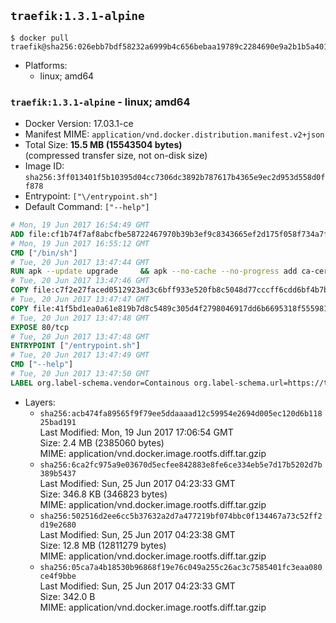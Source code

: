 ## `traefik:1.3.1-alpine`

```console
$ docker pull traefik@sha256:026ebb7bdf58232a6999b4c656bebaa19789c2284690e9a2b1b5a401e513010e
```

-	Platforms:
	-	linux; amd64

### `traefik:1.3.1-alpine` - linux; amd64

-	Docker Version: 17.03.1-ce
-	Manifest MIME: `application/vnd.docker.distribution.manifest.v2+json`
-	Total Size: **15.5 MB (15543504 bytes)**  
	(compressed transfer size, not on-disk size)
-	Image ID: `sha256:3ff013401f5b10395d04cc7306dc3892b787617b4365e9ec2d953d558d0ff878`
-	Entrypoint: `["\/entrypoint.sh"]`
-	Default Command: `["--help"]`

```dockerfile
# Mon, 19 Jun 2017 16:54:49 GMT
ADD file:cf1b74f7af8abcfbe58722467970b39b3ef9c8343665ef2d175f058f734a7f6e in / 
# Mon, 19 Jun 2017 16:55:12 GMT
CMD ["/bin/sh"]
# Tue, 20 Jun 2017 13:47:44 GMT
RUN apk --update upgrade     && apk --no-cache --no-progress add ca-certificates     && rm -rf /var/cache/apk/*
# Tue, 20 Jun 2017 13:47:46 GMT
COPY file:c7f2e27faced0512923ad3c6bff933e520fb8c5048d77cccff6cdd6bf4b7b735 in /usr/local/bin/ 
# Tue, 20 Jun 2017 13:47:47 GMT
COPY file:41f5bd1ea0a61e819b7d8c5489c305d4f2798046917dd6b6695318f555981727 in / 
# Tue, 20 Jun 2017 13:47:48 GMT
EXPOSE 80/tcp
# Tue, 20 Jun 2017 13:47:48 GMT
ENTRYPOINT ["/entrypoint.sh"]
# Tue, 20 Jun 2017 13:47:49 GMT
CMD ["--help"]
# Tue, 20 Jun 2017 13:47:50 GMT
LABEL org.label-schema.vendor=Containous org.label-schema.url=https://traefik.io org.label-schema.name=Traefik org.label-schema.description=A modern reverse-proxy org.label-schema.version=v1.3.1 org.label-schema.docker.schema-version=1.0
```

-	Layers:
	-	`sha256:acb474fa89565f9f79ee5ddaaaad12c59954e2694d005ec120d6b11825bad191`  
		Last Modified: Mon, 19 Jun 2017 17:06:54 GMT  
		Size: 2.4 MB (2385060 bytes)  
		MIME: application/vnd.docker.image.rootfs.diff.tar.gzip
	-	`sha256:6ca2fc975a9e03670d5ecfee842883e8fe6ce334eb5e7d17b5202d7b389b5437`  
		Last Modified: Sun, 25 Jun 2017 04:23:33 GMT  
		Size: 346.8 KB (346823 bytes)  
		MIME: application/vnd.docker.image.rootfs.diff.tar.gzip
	-	`sha256:502516d2ee6cc5b37632a2d7a477219bf074bbc0f134467a73c52ff2d19e2680`  
		Last Modified: Sun, 25 Jun 2017 04:23:38 GMT  
		Size: 12.8 MB (12811279 bytes)  
		MIME: application/vnd.docker.image.rootfs.diff.tar.gzip
	-	`sha256:05ca7a4b18530b96868f19e76c049a255c26ac3c7585401fc3eaa080ce4f9bbe`  
		Last Modified: Sun, 25 Jun 2017 04:23:33 GMT  
		Size: 342.0 B  
		MIME: application/vnd.docker.image.rootfs.diff.tar.gzip

